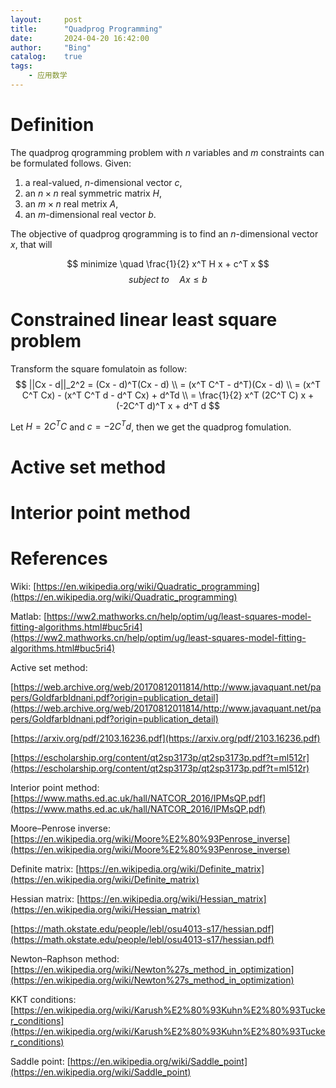 ```yaml
---
layout:     post
title:      "Quadprog Programming"
date:       2024-04-20 16:42:00
author:     "Bing"
catalog:    true
tags:
    - 应用数学
---
```


# Definition
The quadprog qrogramming problem with $n$ variables and $m$ constraints can be formulated follows. Given:
1. a real-valued, $n$-dimensional vector $c$,
2. an $n \times n$ real symmetric matrix $H$,
3. an $m \times n$ real metrix $A$,
4. an $m$-dimensional real vector $b$.

The objective of quadprog qrogramming is to find an $n$-dimensional vector $x$, that will

$$
   minimize \quad \frac{1}{2} x^T H x + c^T x
$$
$$
    subject \; to \quad Ax \leq b
$$

# Constrained linear least square problem
Transform the square fomulatoin as follow:
$$
    ||Cx - d||_2^2 = (Cx - d)^T(Cx - d) \\
    = (x^T C^T - d^T)(Cx - d) \\
    = (x^T C^T Cx) - (x^T C^T d - d^T Cx) + d^Td \\
    = \frac{1}{2} x^T (2C^T C) x + (-2C^T d)^T x + d^T d
$$

Let $H = 2C^T C$ and $c = -2C^T d$, then we get the quadprog fomulation.

# Active set method

# Interior point method

# References
Wiki: [https://en.wikipedia.org/wiki/Quadratic_programming](https://en.wikipedia.org/wiki/Quadratic_programming)

Matlab: [https://ww2.mathworks.cn/help/optim/ug/least-squares-model-fitting-algorithms.html#buc5ri4](https://ww2.mathworks.cn/help/optim/ug/least-squares-model-fitting-algorithms.html#buc5ri4)

Active set method: 

[https://web.archive.org/web/20170812011814/http://www.javaquant.net/papers/GoldfarbIdnani.pdf?origin=publication_detail](https://web.archive.org/web/20170812011814/http://www.javaquant.net/papers/GoldfarbIdnani.pdf?origin=publication_detail)

[https://arxiv.org/pdf/2103.16236.pdf](https://arxiv.org/pdf/2103.16236.pdf)

[https://escholarship.org/content/qt2sp3173p/qt2sp3173p.pdf?t=ml512r](https://escholarship.org/content/qt2sp3173p/qt2sp3173p.pdf?t=ml512r)

Interior point method: [https://www.maths.ed.ac.uk/hall/NATCOR_2016/IPMsQP.pdf](https://www.maths.ed.ac.uk/hall/NATCOR_2016/IPMsQP.pdf)

Moore–Penrose inverse: [https://en.wikipedia.org/wiki/Moore%E2%80%93Penrose_inverse](https://en.wikipedia.org/wiki/Moore%E2%80%93Penrose_inverse)

Definite matrix: [https://en.wikipedia.org/wiki/Definite_matrix](https://en.wikipedia.org/wiki/Definite_matrix)

Hessian matrix: [https://en.wikipedia.org/wiki/Hessian_matrix](https://en.wikipedia.org/wiki/Hessian_matrix)

[https://math.okstate.edu/people/lebl/osu4013-s17/hessian.pdf](https://math.okstate.edu/people/lebl/osu4013-s17/hessian.pdf)

Newton–Raphson method: [https://en.wikipedia.org/wiki/Newton%27s_method_in_optimization](https://en.wikipedia.org/wiki/Newton%27s_method_in_optimization)

KKT conditions: [https://en.wikipedia.org/wiki/Karush%E2%80%93Kuhn%E2%80%93Tucker_conditions](https://en.wikipedia.org/wiki/Karush%E2%80%93Kuhn%E2%80%93Tucker_conditions)

Saddle point: [https://en.wikipedia.org/wiki/Saddle_point](https://en.wikipedia.org/wiki/Saddle_point)